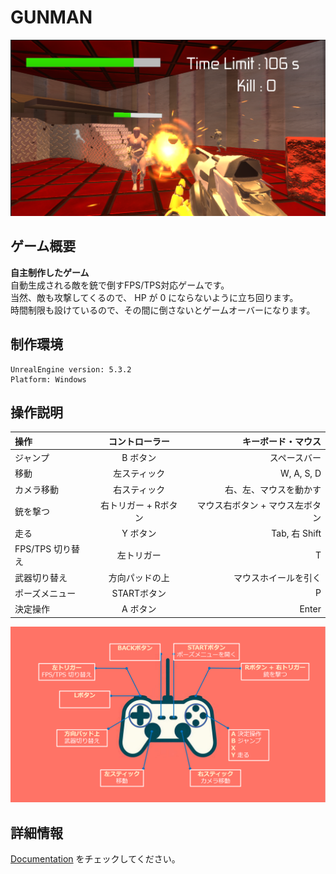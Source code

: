 # GUNMAN

![GUNMAN_gameplay.png](Documentation/Images/GUNMAN_gameplay.png)

## ゲーム概要
**自主制作したゲーム**  
自動生成される敵を銃で倒すFPS/TPS対応ゲームです。  
当然、敵も攻撃してくるので、 HP が 0 にならないように立ち回ります。  
時間制限も設けているので、その間に倒さないとゲームオーバーになります。  

## 制作環境
```
UnrealEngine version: 5.3.2
Platform: Windows
```

## 操作説明

| 操作 | コントローラー | キーボード・マウス |
| :--- | :------------: | -----------------: |
| ジャンプ |  B ボタン  |    スペースバー    |
|   移動   | 左スティック | W, A, S, D |
| カメラ移動 | 右スティック | 右、左、マウスを動かす |
| 銃を撃つ | 右トリガー + Rボタン | マウス右ボタン + マウス左ボタン |
| 走る | Y ボタン | Tab, 右 Shift |
| FPS/TPS 切り替え | 左トリガー | T |
| 武器切り替え | 方向パッドの上 | マウスホイールを引く |
| ポーズメニュー | STARTボタン | P |
| 決定操作 | A ボタン | Enter | 

![GameControllerInstructions.png](Documentation/Images/GameControllerInstructions.png)

## 詳細情報
[Documentation](Documentation/) をチェックしてください。